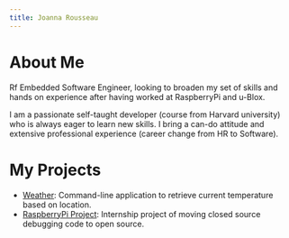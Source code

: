 ```yaml
---
title: Joanna Rousseau
---
```


# About Me
Rf Embedded Software Engineer, looking to broaden my set of skills and 
hands on experience after having worked at RaspberryPi and u-Blox. 

I am a passionate self-taught developer (course from Harvard university) who
is always eager to learn new skills. I bring a can-do attitude and extensive 
professional experience (career change from HR to Software). 

# My Projects
- [Weather](https://github.com/joannarousseau/weather.git): Command-line 
application to retrieve current temperature based on location.
- [RaspberryPi Project](https://github.com/raspberrypi/utils/tree/master/vclog): Internship project of moving closed source debugging code to open source.
